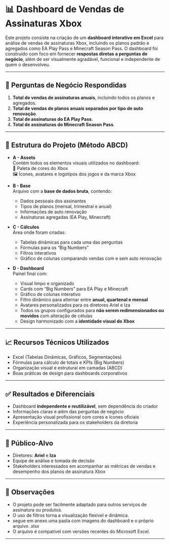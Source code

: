 # 📊 Dashboard de Vendas de Assinaturas Xbox

Este projeto consiste na criação de um **dashboard interativo em Excel** para análise de vendas de assinaturas Xbox, incluindo os planos padrão e agregados como EA Play Pass e Minecraft Season Pass. O dashboard foi construído com foco em fornecer **respostas diretas a perguntas de negócio**, além de ser visualmente agradável, funcional e independente de quem o desenvolveu.

---

## 🧠 Perguntas de Negócio Respondidas

1. **Total de vendas de assinaturas anuais**, incluindo todos os planos e agregados.
2. **Total de vendas de planos anuais separados por tipo de auto renovação**.
3. **Total de assinaturas do EA Play Pass**.
4. **Total de assinaturas do Minecraft Season Pass**.

---

## 📁 Estrutura do Projeto (Método ABCD)

- **A - Assets**  
  Contém todos os elementos visuais utilizados no dashboard:  
  🎨 Paleta de cores do Xbox  
  🖼️ Ícones, avatares e logotipos dos jogos e da marca Xbox  

- **B - Base**  
  Arquivo com a **base de dados bruta**, contendo:  
  - Dados pessoais dos assinantes  
  - Tipos de planos (mensal, trimestral e anual)  
  - Informações de auto renovação  
  - Assinaturas agregadas (EA Play, Minecraft)

- **C - Cálculos**  
  Área onde foram criadas:  
  - Tabelas dinâmicas para cada uma das perguntas  
  - Fórmulas para os “Big Numbers”  
  - Filtros interativos  
  - Gráfico de colunas comparando vendas com e sem auto renovação  

- **D - Dashboard**  
  Painel final com:  
  - Visual limpo e organizado  
  - Cards com “Big Numbers” para EA Play e Minecraft  
  - Gráfico de colunas interativo  
  - Filtro dinâmico para alternar entre **anual, quartenal e mensal**  
  - Avatares personalizados para os diretores Ariel e Iza  
  - Todos os grupos configurados para **não serem redimensionados ou movidos** com alteração de células  
  - Design harmonizado com a **identidade visual do Xbox**

---

## 📈 Recursos Técnicos Utilizados

- Excel (Tabelas Dinâmicas, Gráficos, Segmentações)
- Fórmulas para cálculo de totais e KPIs (Big Numbers)
- Organização visual e estrutural em camadas (ABCD)
- Boas práticas de design para dashboards corporativos

---

## ✅ Resultados e Diferenciais

- Dashboard **independente e reutilizável**, sem dependência do criador
- Informações claras e além das perguntas de negócio
- Apresentação visual profissional com cores e ícones oficiais
- Experiência personalizada para os stakeholders da diretoria

---

## 👥 Público-Alvo

- Diretores: **Ariel** e **Iza**  
- Equipe de análise e tomada de decisão  
- Stakeholders interessados em acompanhar as métricas de vendas e desempenho dos planos de assinatura Xbox

---

## 📌 Observações

- O projeto pode ser facilmente adaptado para outros serviços de assinatura ou produtos.
- O uso de filtros torna a visualização flexível e dinâmica.
- segue em anexo uma pasta com imagens do dashboard e o próprio arquivo .xlsx
- O arquivo é compatível com versões recentes do Microsoft Excel.

---

